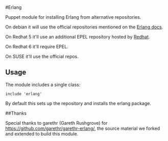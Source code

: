#Erlang

Puppet module for installing Erlang from alternative repositories.

On debian it will use the official repositories
mentioned on the [Erlang
docs](https://www.erlang-solutions.com/downloads/download-erlang-otp).

On Redhat 5 it'll use an additional EPEL repository hosted by
[Redhat](http://repos.fedorapeople.org/repos/peter/erlang/epel-erlang.repo).

On Redhat 6 it'll require EPEL.

On SUSE it'll use the official repos.

## Usage

The module includes a single class:

    include 'erlang'

By default this sets up the repository and installs the erlang package.

##Thanks

Special thanks to garethr (Gareth Rushgrove) for https://github.com/garethr/garethr-erlang/, the source material we forked and extended to build this module.

